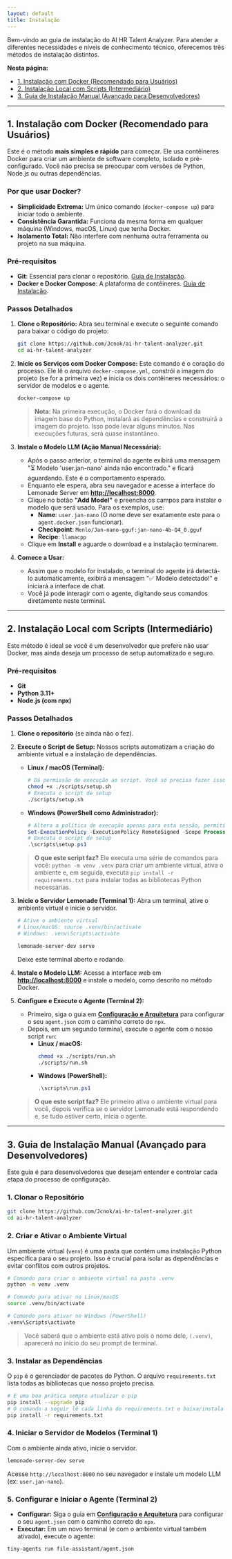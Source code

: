 ```yaml
---
layout: default
title: Instalação
---
```


Bem-vindo ao guia de instalação do AI HR Talent Analyzer. Para atender a diferentes necessidades e níveis de conhecimento técnico, oferecemos três métodos de instalação distintos.

<div class="toc">
  <strong>Nesta página:</strong>
  <ul>
    <li><a href="#instalacao-com-docker">1. Instalação com Docker (Recomendado para Usuários)</a></li>
    <li><a href="#instalacao-local-com-scripts">2. Instalação Local com Scripts (Intermediário)</a></li>
    <li><a href="#guia-de-instalacao-manual">3. Guia de Instalação Manual (Avançado para Desenvolvedores)</a></li>
  </ul>
</div>

---

<h2 id="instalacao-com-docker">1. Instalação com Docker (Recomendado para Usuários)</h2>

Este é o método **mais simples e rápido** para começar. Ele usa contêineres Docker para criar um ambiente de software completo, isolado e pré-configurado. Você não precisa se preocupar com versões de Python, Node.js ou outras dependências.

### Por que usar Docker?
- **Simplicidade Extrema:** Um único comando (`docker-compose up`) para iniciar todo o ambiente.
- **Consistência Garantida:** Funciona da mesma forma em qualquer máquina (Windows, macOS, Linux) que tenha Docker.
- **Isolamento Total:** Não interfere com nenhuma outra ferramenta ou projeto na sua máquina.

### Pré-requisitos
- **Git**: Essencial para clonar o repositório. [Guia de Instalação](https://git-scm.com/downloads).
- **Docker e Docker Compose**: A plataforma de contêineres. [Guia de Instalação](https://docs.docker.com/get-docker/).

### Passos Detalhados

1.  **Clone o Repositório:**
    Abra seu terminal e execute o seguinte comando para baixar o código do projeto:
    ```bash
    git clone https://github.com/Jcnok/ai-hr-talent-analyzer.git
    cd ai-hr-talent-analyzer
    ```

2.  **Inicie os Serviços com Docker Compose:**
    Este comando é o coração do processo. Ele lê o arquivo `docker-compose.yml`, constrói a imagem do projeto (se for a primeira vez) e inicia os dois contêineres necessários: o servidor de modelos e o agente.
    ```bash
    docker-compose up
    ```
    > **Nota:** Na primeira execução, o Docker fará o download da imagem base do Python, instalará as dependências e construirá a imagem do projeto. Isso pode levar alguns minutos. Nas execuções futuras, será quase instantâneo.

3.  **Instale o Modelo LLM (Ação Manual Necessária):**
    - Após o passo anterior, o terminal do agente exibirá uma mensagem "⏳ Modelo 'user.jan-nano' ainda não encontrado." e ficará aguardando. Este é o comportamento esperado.
    - Enquanto ele espera, abra seu navegador e acesse a interface do Lemonade Server em **[http://localhost:8000](http://localhost:8000/#model-management)**.
    - Clique no botão **"Add Model"** e preencha os campos para instalar o modelo que será usado. Para os exemplos, use:
        - **Name**: `user.jan-nano` (O nome deve ser exatamente este para o `agent.docker.json` funcionar).
        - **Checkpoint**: `Menlo/Jan-nano-gguf:jan-nano-4b-Q4_0.gguf`
        - **Recipe**: `llamacpp`
    - Clique em **Install** e aguarde o download e a instalação terminarem.

4.  **Comece a Usar:**
    - Assim que o modelo for instalado, o terminal do agente irá detectá-lo automaticamente, exibirá a mensagem "✅ Modelo detectado!" e iniciará a interface de chat.
    - Você já pode interagir com o agente, digitando seus comandos diretamente neste terminal.

---

<h2 id="instalacao-local-com-scripts">2. Instalação Local com Scripts (Intermediário)</h2>

Este método é ideal se você é um desenvolvedor que prefere não usar Docker, mas ainda deseja um processo de setup automatizado e seguro.

### Pré-requisitos
- **Git**
- **Python 3.11+**
- **Node.js (com npx)**

### Passos Detalhados

1.  **Clone o repositório** (se ainda não o fez).

2.  **Execute o Script de Setup:**
    Nossos scripts automatizam a criação do ambiente virtual e a instalação de dependências.

    *   **Linux / macOS (Terminal):**
        ```bash
        # Dá permissão de execução ao script. Você só precisa fazer isso uma vez.
        chmod +x ./scripts/setup.sh
        # Executa o script de setup
        ./scripts/setup.sh
        ```

    *   **Windows (PowerShell como Administrador):**
        ```powershell
        # Altera a política de execução apenas para esta sessão, permitindo que o script rode.
        Set-ExecutionPolicy -ExecutionPolicy RemoteSigned -Scope Process
        # Executa o script de setup
        .\scripts\setup.ps1
        ```
    > **O que este script faz?** Ele executa uma série de comandos para você: `python -m venv .venv` para criar um ambiente virtual, ativa o ambiente e, em seguida, executa `pip install -r requirements.txt` para instalar todas as bibliotecas Python necessárias.

3. **Inicie o Servidor Lemonade (Terminal 1):**
   Abra um terminal, ative o ambiente virtual e inicie o servidor.
   ```bash
   # Ative o ambiente virtual
   # Linux/macOS: source .venv/bin/activate
   # Windows: .venv\Scripts\activate

   lemonade-server-dev serve
   ```
   Deixe este terminal aberto e rodando.

4. **Instale o Modelo LLM:**
   Acesse a interface web em **[http://localhost:8000](http://localhost:8000/#model-management)** e instale o modelo, como descrito no método Docker.

5. **Configure e Execute o Agente (Terminal 2):**
   - Primeiro, siga o guia em **[Configuração e Arquitetura](api.html)** para configurar o seu `agent.json` com o caminho correto do `npx`.
   - Depois, em um segundo terminal, execute o agente com o nosso script `run`:
     * **Linux / macOS:**
       ```bash
       chmod +x ./scripts/run.sh
       ./scripts/run.sh
       ```
     * **Windows (PowerShell):**
       ```powershell
       .\scripts\run.ps1
       ```
   > **O que este script faz?** Ele primeiro ativa o ambiente virtual para você, depois verifica se o servidor Lemonade está respondendo e, se tudo estiver certo, inicia o agente.

---

<h2 id="guia-de-instalacao-manual">3. Guia de Instalação Manual (Avançado para Desenvolvedores)</h2>

Este guia é para desenvolvedores que desejam entender e controlar cada etapa do processo de configuração.

### 1. Clonar o Repositório
```bash
git clone https://github.com/Jcnok/ai-hr-talent-analyzer.git
cd ai-hr-talent-analyzer
```

### 2. Criar e Ativar o Ambiente Virtual
Um ambiente virtual (`venv`) é uma pasta que contém uma instalação Python específica para o seu projeto. Isso é crucial para isolar as dependências e evitar conflitos com outros projetos.
```bash
# Comando para criar o ambiente virtual na pasta .venv
python -m venv .venv

# Comando para ativar no Linux/macOS
source .venv/bin/activate

# Comando para ativar no Windows (PowerShell)
.venv\Scripts\activate
```
> Você saberá que o ambiente está ativo pois o nome dele, `(.venv)`, aparecerá no início do seu prompt de terminal.

### 3. Instalar as Dependências
O `pip` é o gerenciador de pacotes do Python. O arquivo `requirements.txt` lista todas as bibliotecas que nosso projeto precisa.
```bash
# É uma boa prática sempre atualizar o pip
pip install --upgrade pip
# O comando a seguir lê cada linha do requirements.txt e baixa/instala a biblioteca correspondente
pip install -r requirements.txt
```

### 4. Iniciar o Servidor de Modelos (Terminal 1)
Com o ambiente ainda ativo, inicie o servidor.
```bash
lemonade-server-dev serve
```
Acesse `http://localhost:8000` no seu navegador e instale um modelo LLM (ex: `user.jan-nano`).

### 5. Configurar e Iniciar o Agente (Terminal 2)
- **Configurar:** Siga o guia em **[Configuração e Arquitetura](api.html)** para configurar o seu `agent.json` com o caminho correto do `npx`.
- **Executar:** Em um novo terminal (e com o ambiente virtual também ativado), execute o agente:
```bash
tiny-agents run file-assistant/agent.json
```